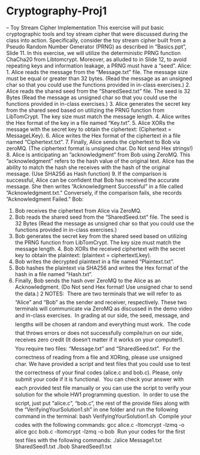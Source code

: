 # Cryptography-Proj1

– Toy Stream Cipher Implementation This exercise will put basic cryptographic tools and toy stream cipher that were discussed during the class into action. Specifically, consider the toy stream cipher built from a Pseudo Random Number Generator (PRNG) as described in “Basics.ppt”, Slide 11. In this exercise, we will utilize the deterministic PRNG function ChaCha20 from Libtomcrypt. Moreover, as alluded to in Slide 12, to avoid repeating keys and information leakage, a PRNG must have a “seed”. 
Alice: 1. Alice reads the message from the “Message.txt” file. The message size must be equal or greater than 32 bytes. (Read the message as an unsigned char so that you could use the functions provided in in-class exercises.) 
2. Alice reads the shared seed from the “SharedSeed.txt” file. The seed is 32 Bytes (Read the message as unsigned char so that you could use the functions provided in in-class exercises.) 
3. Alice generates the secret key from the shared seed based on utilizing the PRNG function from LibTomCrypt. The key size must match the message length. 
4. Alice writes the Hex format of the key in a file named “Key.txt”. 
5. Alice XORs the message with the secret key to obtain the ciphertext: (Ciphertext = MessageLKey). 
6. Alice writes the Hex format of the ciphertext in a file named “Ciphertext.txt”. 
7. Finally, Alice sends the ciphertext to Bob via zeroMQ. (The ciphertext format is unsigned char. Do Not send Hex strings!) 
8. Alice is anticipating an ”acknowledgment” from Bob using ZeroMQ. This ”acknowledgment” refers to the hash value of the original text. Alice has the ability to match the hash she receives with the hash of the original message. (Use SHA256 as Hash function) 
9. If the comparison is successful, Alice can be confident that Bob has received the accurate message. She then writes ”Acknowledgment Successful” in a file called ”Acknowledgment.txt.” Conversely, if the comparison fails, she records ”Acknowledgment Failed.”
Bob: 
1. Bob receives the ciphertext from Alice via ZeroMQ. 
2. Bob reads the shared seed from the “SharedSeed.txt” file. The seed is 32 Bytes (Read the message as unsigned char so that you could use the functions provided in in-class exercises.) 
3. Bob generates the secret key from the shared seed based on utilizing the PRNG function from LibTomCrypt. The key size must match the message length. 4. Bob XORs the received ciphertext with the secret key to obtain the plaintext: (plaintext = ciphertextLkey). 
5. Bob writes the decrypted plaintext in a file named “Plaintext.txt”. 
6. Bob hashes the plaintext via SHA256 and writes the Hex format of the hash in a file named ”Hash.txt”. 
7. Finally, Bob sends the hash over ZeroMQ to the Alice as an Acknowledgment. (Do Not send Hex format! Use unsigned char to send the data.)
2 NOTES:  There are two terminals that we will refer to as “Alice” and “Bob” as the sender and receiver, respectively. These two terminals will communicate via ZeroMQ as discussed in the demo video and in-class exercises. 
 In grading at our side, the seed, message, and lengths will be chosen at random and everything must work.
 The code that throws errors or does not successfully compile/run on our side, receives zero credit (It doesn’t matter if it works on your computer!). 
 You require two files: “Message.txt” and “SharedSeed.txt”. 
 For the correctness of reading from a file and XORing, please use unsigned char. 
 We have provided a script and test files that you could use to test the correctness of your final codes (alice.c and bob.c). Please, only submit your code if it is functional. 
 You can check your answer with each provided test file manually or you can use the script to verify your solution for the whole HW1 programming question. 
 In order to use the script, just put “alice.c”, “bob.c”, the rest of the provide files along with the “VerifyingYourSolution1.sh” in one folder and run the following command in the terminal: bash VerifyingYourSolution1.sh 
 Compile your codes with the following commands: gcc alice.c -ltomcrypt -lzmq -o alice gcc bob.c -ltomcrypt -lzmq -o bob
  Run your codes for the first test files with the following commands: ./alice Message1.txt SharedSeed1.txt ./bob SharedSeed1.txt 
